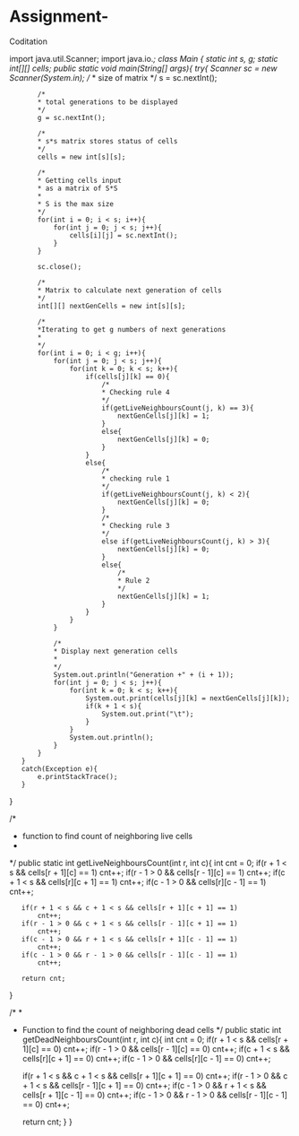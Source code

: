 # Assignment-
Coditation



import java.util.Scanner;
import java.io.*;
class Main 
{
   static int s, g;
   static int[][] cells;
   public static void main(String[] args){
       try{
           Scanner sc = new Scanner(System.in);
           /*
           * size of matrix
           */
           s = sc.nextInt();
          
           /*
           * total generations to be displayed
           */
           g = sc.nextInt();
          
           /*
           * s*s matrix stores status of cells
           */
           cells = new int[s][s];
          
           /*
           * Getting cells input
           * as a matrix of S*S
           *           
           * S is the max size
           */
           for(int i = 0; i < s; i++){
               for(int j = 0; j < s; j++){
                   cells[i][j] = sc.nextInt();
               }
           }
          
           sc.close();
          
           /*
           * Matrix to calculate next generation of cells
           */
           int[][] nextGenCells = new int[s][s];
          
           /*
           *Iterating to get g numbers of next generations
           *
           */
           for(int i = 0; i < g; i++){
               for(int j = 0; j < s; j++){
                   for(int k = 0; k < s; k++){
                       if(cells[j][k] == 0){
                           /*
                           * Checking rule 4
                           */
                           if(getLiveNeighboursCount(j, k) == 3){
                               nextGenCells[j][k] = 1;
                           }
                           else{
                               nextGenCells[j][k] = 0;
                           }
                       }
                       else{
                           /*
                           * checking rule 1
                           */
                           if(getLiveNeighboursCount(j, k) < 2){
                               nextGenCells[j][k] = 0;
                           }
                           /*
                           * Checking rule 3
                           */
                           else if(getLiveNeighboursCount(j, k) > 3){
                               nextGenCells[j][k] = 0;
                           }
                           else{
                               /*
                               * Rule 2
                               */
                               nextGenCells[j][k] = 1;
                           }
                       }
                   }
               }
              
               /*
               * Display next generation cells
               *
               */
               System.out.println("Generation +" + (i + 1));
               for(int j = 0; j < s; j++){
                   for(int k = 0; k < s; k++){
                       System.out.print(cells[j][k] = nextGenCells[j][k]);
                       if(k + 1 < s){
                           System.out.print("\t");
                       }
                   }
                   System.out.println();
               }
           }
       }
       catch(Exception e){
           e.printStackTrace();
       }
   }
  
   /*
   * function to find count of neighboring live cells
   *
   */
   public static int getLiveNeighboursCount(int r, int c){
       int cnt = 0;
       if(r + 1 < s && cells[r + 1][c] == 1)
           cnt++;
       if(r - 1 > 0 && cells[r - 1][c] == 1)
           cnt++;
       if(c + 1 < s && cells[r][c + 1] == 1)
           cnt++;
       if(c - 1 > 0 && cells[r][c - 1] == 1)
           cnt++;
      
       if(r + 1 < s && c + 1 < s && cells[r + 1][c + 1] == 1)
           cnt++;
       if(r - 1 > 0 && c + 1 < s && cells[r - 1][c + 1] == 1)
           cnt++;
       if(c - 1 > 0 && r + 1 < s && cells[r + 1][c - 1] == 1)
           cnt++;
       if(c - 1 > 0 && r - 1 > 0 && cells[r - 1][c - 1] == 1)
           cnt++;
      
       return cnt;
   }
  
   /*
   *
   * Function to find the count of neighboring dead cells
   */
   public static int getDeadNeighboursCount(int r, int c){
       int cnt = 0;
       if(r + 1 < s && cells[r + 1][c] == 0)
           cnt++;
       if(r - 1 > 0 && cells[r - 1][c] == 0)
           cnt++;
       if(c + 1 < s && cells[r][c + 1] == 0)
           cnt++;
       if(c - 1 > 0 && cells[r][c - 1] == 0)
           cnt++;
      
       if(r + 1 < s && c + 1 < s && cells[r + 1][c + 1] == 0)
           cnt++;
       if(r - 1 > 0 && c + 1 < s && cells[r - 1][c + 1] == 0)
           cnt++;
       if(c - 1 > 0 && r + 1 < s && cells[r + 1][c - 1] == 0)
           cnt++;
       if(c - 1 > 0 && r - 1 > 0 && cells[r - 1][c - 1] == 0)
           cnt++;
      
       return cnt;
   }
}
